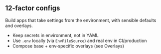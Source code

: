 ## 12‑factor configs

Build apps that take settings from the environment, with sensible defaults and overlays.

- Keep secrets in environment, not in YAML
- Use `.env` locally (via `EnvFileSource`) and real env in CI/production
- Compose base + env‑specific overlays (see Overlays)


